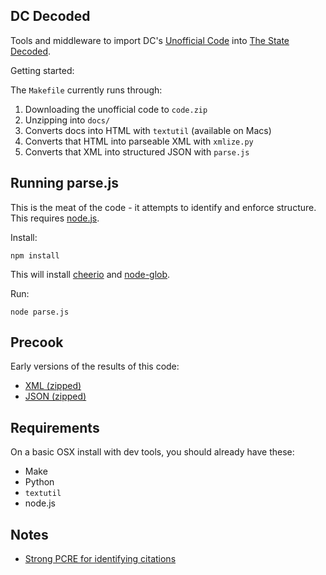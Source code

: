 ## DC Decoded

Tools and middleware to import DC's [Unofficial Code](http://dccouncil.us/UnofficialDCCode)
into [The State Decoded](http://www.statedecoded.com/).

Getting started:

The `Makefile` currently runs through:

1. Downloading the unofficial code to `code.zip`
2. Unzipping into `docs/`
3. Converts docs into HTML with `textutil` (available on Macs)
4. Converts that HTML into parseable XML with `xmlize.py`
5. Converts that XML into structured JSON with `parse.js`

## Running parse.js

This is the meat of the code - it attempts to identify and enforce structure.
This requires [node.js](http://nodejs.org/).

Install:

    npm install

This will install [cheerio](https://github.com/MatthewMueller/cheerio) and
[node-glob](https://github.com/isaacs/node-glob).

Run:

    node parse.js

## Precook

Early versions of the results of this code:

* [XML (zipped)](https://dl.dropbox.com/u/68059/dccode/code.xml.zip)
* [JSON (zipped)](https://dl.dropbox.com/u/68059/dccode/code.json.zip)

## Requirements

On a basic OSX install with dev tools, you should already have these:

* Make
* Python
* `textutil`
* node.js

## Notes

* [Strong PCRE for identifying citations](https://github.com/statedecoded/law-identifier/blob/master/Washington-DC.md)
